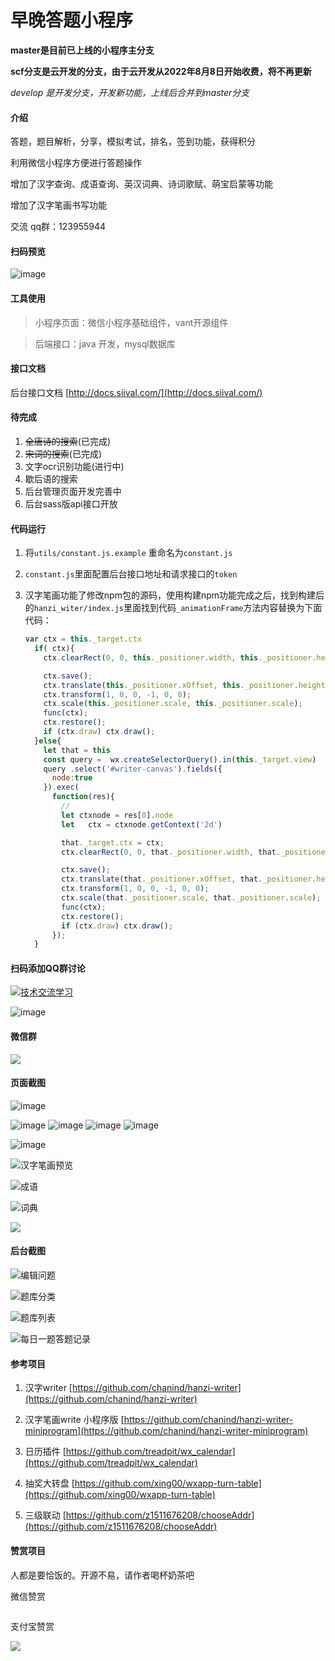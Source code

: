 # 早晚答题小程序

**master是目前已上线的小程序主分支**

**scf分支是云开发的分支，由于云开发从2022年8月8日开始收费，将不再更新**

*develop 是开发分支，开发新功能，上线后合并到master分支* 

#### 介绍

答题，题目解析，分享，模拟考试，排名，签到功能，获得积分

利用微信小程序方便进行答题操作

增加了汉字查询、成语查询、英汉词典、诗词歌赋、萌宝启蒙等功能

增加了汉字笔画书写功能

交流 qq群：123955944

#### 扫码预览

![image](screenshot/zaowanda.jpg)

#### 工具使用

> 小程序页面：微信小程序基础组件，vant开源组件

> 后端接口：java 开发，mysql数据库

#### 接口文档

  后台接口文档 [http://docs.siival.com/](http://docs.siival.com/)

#### 待完成

1. ~~全唐诗的搜索~~(已完成)
2. ~~宋词的搜索~~(已完成)
3. 文字ocr识别功能(进行中)
4. 歇后语的搜索
5. 后台管理页面开发完善中
6. 后台sass版api接口开放

#### 代码运行

1. 将`utils/constant.js.example` 重命名为`constant.js`

2. `constant.js`里面配置后台接口地址和请求接口的`token`

3. 汉字笔画功能了修改npm包的源码，使用构建npm功能完成之后，找到构建后的`hanzi_witer/index.js`里面找到代码`_animationFrame`方法内容替换为下面代码：
   
   ```javascript
   var ctx = this._target.ctx
     if( ctx){
       ctx.clearRect(0, 0, this._positioner.width, this._positioner.height);
   
       ctx.save();
       ctx.translate(this._positioner.xOffset, this._positioner.height - this._positioner.yOffset);
       ctx.transform(1, 0, 0, -1, 0, 0);
       ctx.scale(this._positioner.scale, this._positioner.scale);
       func(ctx);
       ctx.restore();
       if (ctx.draw) ctx.draw();
     }else{
       let that = this
       const query =  wx.createSelectorQuery().in(this._target.view)
       query .select('#writer-canvas').fields({
         node:true
       }).exec(
         function(res){
           //
           let ctxnode = res[0].node
           let   ctx = ctxnode.getContext('2d')
   
           that._target.ctx = ctx;
           ctx.clearRect(0, 0, that._positioner.width, that._positioner.height);
   
           ctx.save();
           ctx.translate(that._positioner.xOffset, that._positioner.height - that._positioner.yOffset);
           ctx.transform(1, 0, 0, -1, 0, 0);
           ctx.scale(that._positioner.scale, that._positioner.scale);
           func(ctx);
           ctx.restore();
           if (ctx.draw) ctx.draw();
         });
     }
   ```

#### 扫码添加QQ群讨论

<a target="_blank" href="https://qm.qq.com/cgi-bin/qm/qr?k=oH2Uv8YJ5URz81DsRK-cZ-BpONQM6BRg&jump_from=webapi"><img border="0" src="http://pub.idqqimg.com/wpa/images/group.png" alt="技术交流学习" title="技术交流学习"></a>

![image](screenshot/3.png)

#### 微信群

![](screenshot/4.png)

#### 页面截图

![image](screenshot/question.png)

![image](screenshot/2.jpg)
![image](screenshot/5.jpg)
![image](screenshot/7.jpg)
![image](screenshot/more.png)

![image](screenshot/10.jpg)

![汉字笔画预览](screenshot/preview.gif)

![成语](screenshot/idiom.jpg)

![词典](screenshot/eng_dict.jpg)

![](screenshot/ocr.png)

#### 后台截图

![编辑问题](screenshot/admin-1.png)

![题库分类](screenshot/admin-2.png)

![题库列表](screenshot/admin-3.png)

![每日一题答题记录](screenshot/admin-4.png)

#### 参考项目

1. 汉字writer [https://github.com/chanind/hanzi-writer](https://github.com/chanind/hanzi-writer)

2. 汉字笔画write 小程序版 [https://github.com/chanind/hanzi-writer-miniprogram](https://github.com/chanind/hanzi-writer-miniprogram)

3. 日历插件 [https://github.com/treadpit/wx_calendar](https://github.com/treadpit/wx_calendar)

4. 抽奖大转盘 [https://github.com/xing00/wxapp-turn-table](https://github.com/xing00/wxapp-turn-table)

5. 三级联动 [https://github.com/z1511676208/chooseAddr](https://github.com/z1511676208/chooseAddr)

#### 赞赏项目

人都是要恰饭的。开源不易，请作者喝杯奶茶吧

微信赞赏

<img title="" src="screenshot/wechat.jpg" alt="" data-align="inline">

支付宝赞赏

![](screenshot/alipay.png)
